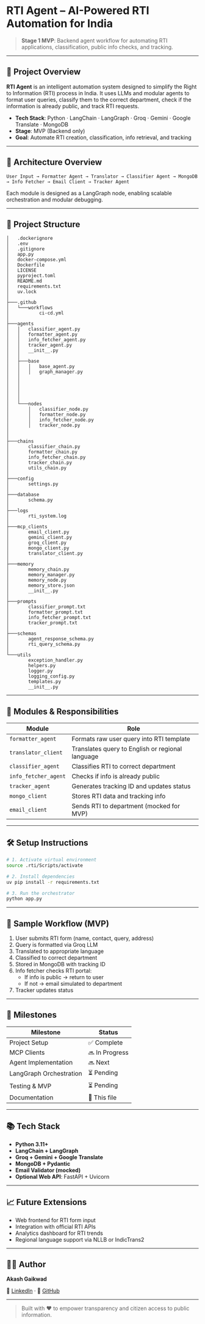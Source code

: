 
#  RTI Agent – AI-Powered RTI Automation for India

> **Stage 1 MVP**: Backend agent workflow for automating RTI applications, classification, public info checks, and tracking.

---

## 🚀 Project Overview

**RTI Agent** is an intelligent automation system designed to simplify the Right to Information (RTI) process in India. It uses LLMs and modular agents to format user queries, classify them to the correct department, check if the information is already public, and track RTI requests.

- **Tech Stack**: Python · LangChain · LangGraph · Groq · Gemini · Google Translate · MongoDB
- **Stage**: MVP (Backend only)
- **Goal**: Automate RTI creation, classification, info retrieval, and tracking

---

## 🧠 Architecture Overview

```
User Input → Formatter Agent → Translator → Classifier Agent → MongoDB → Info Fetcher → Email Client → Tracker Agent
```

Each module is designed as a LangGraph node, enabling scalable orchestration and modular debugging.

---

## 📁 Project Structure

```
│   .dockerignore
│   .env
│   .gitignore
│   app.py
│   docker-compose.yml
│   Dockerfile
│   LICENSE
│   pyproject.toml
│   README.md
│   requirements.txt
│   uv.lock
│
├───.github
│   └───workflows
│           ci-cd.yml
│
├───agents
│   │   classifier_agent.py
│   │   formatter_agent.py
│   │   info_fetcher_agent.py
│   │   tracker_agent.py
│   │   __init__.py
│   │
│   ├───base
│   │   │   base_agent.py
│   │   │   graph_manager.py
│   │   
│   │   
│   │           
│   │           
│   │
│   └───nodes
│       │   classifier_node.py
│       │   formatter_node.py
│       │   info_fetcher_node.py
│       │   tracker_node.py
│      
│
├───chains
│       classifier_chain.py
│       formatter_chain.py
│       info_fetcher_chain.py
│       tracker_chain.py
│       utils_chain.py
│
├───config
│       settings.py
│
├───database
│       schema.py
│
├───logs
│       rti_system.log
│
├───mcp_clients
│       email_client.py
│       gemini_client.py
│       groq_client.py
│       mongo_client.py
│       translator_client.py
│
├───memory
│       memory_chain.py
│       memory_manager.py
│       memory_node.py
│       memory_store.json
│       __init__.py
│
├───prompts
│       classifier_prompt.txt
│       formatter_prompt.txt
│       info_fetcher_prompt.txt
│       tracker_prompt.txt
│
├───schemas
│       agent_response_schema.py
│       rti_query_schema.py
│
└───utils
        exception_handler.py
        helpers.py
        logger.py
        logging_config.py
        templates.py
        __init__.py

```

---

## 🧩 Modules & Responsibilities

| Module               | Role                                                  |
|----------------------|-------------------------------------------------------|
| `formatter_agent`    | Formats raw user query into RTI template              |
| `translator_client`  | Translates query to English or regional language      |
| `classifier_agent`   | Classifies RTI to correct department                  |
| `info_fetcher_agent` | Checks if info is already public                      |
| `tracker_agent`      | Generates tracking ID and updates status              |
| `mongo_client`       | Stores RTI data and tracking info                     |
| `email_client`       | Sends RTI to department (mocked for MVP)              |

---

## 🛠️ Setup Instructions

```bash
# 1. Activate virtual environment
source .rti/Scripts/activate

# 2. Install dependencies
uv pip install -r requirements.txt

# 3. Run the orchestrator
python app.py
```

---

## 🧪 Sample Workflow (MVP)

1. User submits RTI form (name, contact, query, address)
2. Query is formatted via Groq LLM
3. Translated to appropriate language
4. Classified to correct department
5. Stored in MongoDB with tracking ID
6. Info fetcher checks RTI portal:
   - If info is public → return to user
   - If not → email simulated to department
7. Tracker updates status

---

## 📅 Milestones

| Milestone               | Status     |
|-------------------------|------------|
| Project Setup           | ✅ Complete |
| MCP Clients             | 🔜 In Progress |
| Agent Implementation    | 🔜 Next |
| LangGraph Orchestration | ⏳ Pending |
| Testing & MVP           | ⏳ Pending |
| Documentation           | 📝 This file |

---

## 📚 Tech Stack

- **Python 3.11+**
- **LangChain + LangGraph**
- **Groq + Gemini + Google Translate**
- **MongoDB + Pydantic**
- **Email Validator (mocked)**
- **Optional Web API**: FastAPI + Uvicorn

---

## 📈 Future Extensions

- Web frontend for RTI form input
- Integration with official RTI APIs
- Analytics dashboard for RTI trends
- Regional language support via NLLB or IndicTrans2

---

## 👨‍💻 Author

**Akash Gaikwad**  

🔗 [LinkedIn](https://www.linkedin.com/in/akashgaikwad28) · 📁 [GitHub](https://github.com/akashgaikwad28)

---

> Built with ❤️ to empower transparency and citizen access to public information.
```
